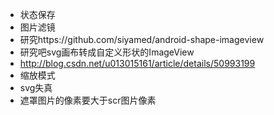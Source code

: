 * 状态保存
* 图片滤镜
* 研究https://github.com/siyamed/android-shape-imageview
* 研究吧svg画布转成自定义形状的ImageView
* http://blog.csdn.net/u013015161/article/details/50993199
* 缩放模式
* svg失真
* 遮罩图片的像素要大于scr图片像素